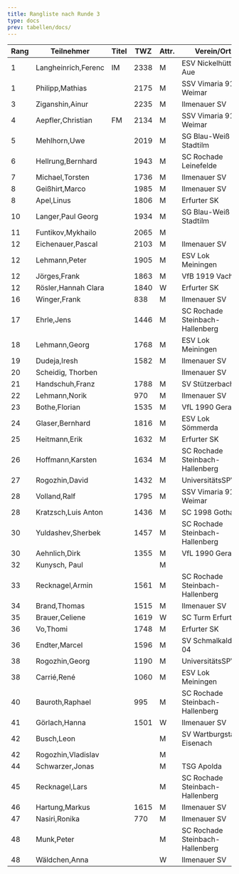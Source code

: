 ```yaml
---
title: Rangliste nach Runde 3
type: docs
prev: tabellen/docs/
---
```

| Rang | Teilnehmer            | Titel | TWZ  | Attr. | Verein/Ort                  | Land | S | R | V | Punkte | Buchholz | SoBerg |
|------|-----------------------|-------|------|-------|-----------------------------|------|---|---|---|--------|----------|--------|
| 1    | Langheinrich,Ferenc    | IM    | 2338 | M     | ESV Nickelhütte Aue          | GER  | 3 | 0 | 0 | 3.0    | 5.5      | 5.50   |
| 1    | Philipp,Mathias        |       | 2175 | M     | SSV Vimaria 91 Weimar        | GER  | 3 | 0 | 0 | 3.0    | 5.5      | 5.50   |
| 3    | Ziganshin,Ainur        |       | 2235 | M     | Ilmenauer SV                 | RUS  | 3 | 0 | 0 | 3.0    | 5.0      | 5.00   |
| 4    | Aepfler,Christian      | FM    | 2134 | M     | SSV Vimaria 91 Weimar        | GER  | 3 | 0 | 0 | 3.0    | 4.5      | 4.50   |
| 5    | Mehlhorn,Uwe           |       | 2019 | M     | SG Blau-Weiß Stadtilm        | GER  | 2 | 1 | 0 | 2.5    | 5.5      | 4.75   |
| 6    | Hellrung,Bernhard      |       | 1943 | M     | SC Rochade Leinefelde        | GER  | 2 | 1 | 0 | 2.5    | 5.5      | 4.25   |
| 7    | Michael,Torsten        |       | 1736 | M     | Ilmenauer SV                 | GER  | 2 | 1 | 0 | 2.5    | 4.0      | 2.75   |
| 8    | Geißhirt,Marco         |       | 1985 | M     | Ilmenauer SV                 | GER  | 2 | 0 | 1 | 2.0    | 6.0      | 3.00   |
| 8    | Apel,Linus             |       | 1806 | M     | Erfurter SK                  | GER  | 2 | 0 | 1 | 2.0    | 6.0      | 3.00   |
| 10   | Langer,Paul Georg      |       | 1934 | M     | SG Blau-Weiß Stadtilm        | GER  | 2 | 0 | 1 | 2.0    | 5.5      | 3.00   |
| 11   | Funtikov,Mykhailo      |       | 2065 | M     |                             | UKR  | 2 | 0 | 1 | 2.0    | 5.5      | 2.50   |
| 12   | Eichenauer,Pascal      |       | 2103 | M     | Ilmenauer SV                 | GER  | 2 | 0 | 1 | 2.0    | 5.0      | 2.00   |
| 12   | Lehmann,Peter          |       | 1905 | M     | ESV Lok Meiningen            | GER  | 2 | 0 | 1 | 2.0    | 5.0      | 2.00   |
| 12   | Jörges,Frank           |       | 1863 | M     | VfB 1919 Vacha               | GER  | 2 | 0 | 1 | 2.0    | 5.0      | 2.00   |
| 12   | Rösler,Hannah Clara    |       | 1840 | W     | Erfurter SK                  | GER  | 2 | 0 | 1 | 2.0    | 5.0      | 2.00   |
| 16   | Winger,Frank           |       | 838  | M     | Ilmenauer SV                 | GER  | 2 | 0 | 1 | 2.0    | 3.5      | 1.50   |
| 17   | Ehrle,Jens             |       | 1446 | M     | SC Rochade Steinbach-Hallenberg | GER | 2 | 0 | 1 | 2.0    | 3.5      | 1.00   |
| 18   | Lehmann,Georg          |       | 1768 | M     | ESV Lok Meiningen            | GER  | 1 | 1 | 1 | 1.5    | 6.5      | 2.75   |
| 19   | Dudeja,Iresh           |       | 1582 | M     | Ilmenauer SV                 | IND  | 1 | 1 | 1 | 1.5    | 5.5      | 1.75   |
| 20   | Scheidig, Thorben      |       |      |       | Ilmenauer SV                 | GER  | 1 | 1 | 1 | 1.5    | 5.0      | 2.25   |
| 21   | Handschuh,Franz        |       | 1788 | M     | SV Stützerbach               | GER  | 1 | 1 | 1 | 1.5    | 5.0      | 1.25   |
| 22   | Lehmann,Norik          |       | 970  | M     | Ilmenauer SV                 | GER  | 1 | 1 | 1 | 1.5    | 4.5      | 1.25   |
| 23   | Bothe,Florian          |       | 1535 | M     | VfL 1990 Gera                | GER  | 1 | 1 | 1 | 1.5    | 4.5      | 0.75   |
| 24   | Glaser,Bernhard        |       | 1816 | M     | ESV Lok Sömmerda             | GER  | 0 | 3 | 0 | 1.5    | 4.0      | 2.00   |
| 25   | Heitmann,Erik          |       | 1632 | M     | Erfurter SK                  | GER  | 1 | 1 | 1 | 1.5    | 4.0      | 1.75   |
| 26   | Hoffmann,Karsten       |       | 1634 | M     | SC Rochade Steinbach-Hallenberg | GER | 1 | 1 | 1 | 1.5    | 4.0      | 1.25   |
| 27   | Rogozhin,David         |       | 1432 | M     | UniversitätsSPVER            | GER  | 1 | 1 | 1 | 1.5    | 4.0      | 0.75   |
| 28   | Volland,Ralf           |       | 1795 | M     | SSV Vimaria 91 Weimar        | GER  | 1 | 1 | 1 | 1.5    | 3.5      | 0.75   |
| 28   | Kratzsch,Luis Anton    |       | 1436 | M     | SC 1998 Gotha                | GER  | 1 | 1 | 1 | 1.5    | 3.5      | 0.75   |
| 30   | Yuldashev,Sherbek      |       | 1457 | M     | SC Rochade Steinbach-Hallenberg | GER | 1 | 1 | 1 | 1.5    | 3.0      | 0.75   |
| 30   | Aehnlich,Dirk          |       | 1355 | M     | VfL 1990 Gera                | GER  | 1 | 1 | 1 | 1.5    | 3.0      | 0.75   |
| 32   | Kunysch, Paul          |       |      | M     |                             | GER  | 1 | 1 | 1 | 1.5    | 2.5      | 0.75   |
| 33   | Recknagel,Armin        |       | 1561 | M     | SC Rochade Steinbach-Hallenberg | GER | 1 | 0 | 2 | 1.0    | 6.0      | 1.00   |
| 34   | Brand,Thomas           |       | 1515 | M     | Ilmenauer SV                 | GER  | 1 | 0 | 2 | 1.0    | 5.0      | 0.00   |
| 35   | Brauer,Celiene         |       | 1619 | W     | SC Turm Erfurt               | GER  | 0 | 2 | 1 | 1.0    | 4.0      | 1.00   |
| 36   | Vo,Thomi               |       | 1748 | M     | Erfurter SK                  | GER  | 1 | 0 | 2 | 1.0    | 4.0      | 0.00   |
| 36   | Endter,Marcel          |       | 1596 | M     | SV Schmalkalden 04           | GER  | 1 | 0 | 2 | 1.0    | 4.0      | 0.00   |
| 38   | Rogozhin,Georg         |       | 1190 | M     | UniversitätsSPVER            | GER  | 1 | 0 | 2 | 1.0    | 3.5      | 0.00   |
| 38   | Carrié,René            |       | 1060 | M     | ESV Lok Meiningen            | GER  | 1 | 0 | 2 | 1.0    | 3.5      | 0.00   |
| 40   | Bauroth,Raphael        |       | 995  | M     | SC Rochade Steinbach-Hallenberg | GER | 1 | 0 | 2 | 1.0    | 3.0      | 0.00   |
| 41   | Görlach,Hanna          |       | 1501 | W     | Ilmenauer SV                 | GER  | 0 | 1 | 2 | 0.5    | 5.5      | 0.75   |
| 42   | Busch,Leon             |       |      | M     | SV Wartburgstadt Eisenach    | GER  | 0 | 1 | 2 | 0.5    | 4.5      | 0.75   |
| 42   | Rogozhin,Vladislav     |       |      | M     |                             | GER  | 0 | 1 | 2 | 0.5    | 4.5      | 0.75   |
| 44   | Schwarzer,Jonas        |       |      | M     | TSG Apolda                   | GER  | 0 | 1 | 2 | 0.5    | 4.0      | 0.50   |
| 45   | Recknagel,Lars         |       |      | M     | SC Rochade Steinbach-Hallenberg | GER | 0 | 0 | 3 | 0.0    | 5.5      | 0.00   |
| 46   | Hartung,Markus         |       | 1615 | M     | Ilmenauer SV                 | GER  | 0 | 0 | 0 | 0.0    | 4.5      | 0.00   |
| 47   | Nasiri,Ronika          |       | 770  | M     | Ilmenauer SV                 | GER  | 0 | 0 | 3 | 0.0    | 4.0      | 0.00   |
| 48   | Munk,Peter             |       |      | M     | SC Rochade Steinbach-Hallenberg | GER | 0 | 0 | 3 | 0.0    | 3.5      | 0.00   |
| 48   | Wäldchen,Anna          |       |      | W     | Ilmenauer SV                 | GER  | 0 | 0 | 3 | 0.0    | 3.5      | 0.00   |

